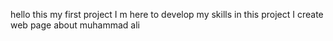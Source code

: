 hello this my first project I m here to develop my skills 
in this project I create web page about muhammad ali 

